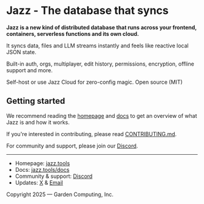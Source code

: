 # Jazz - The database that syncs

**Jazz is a new kind of distributed database that runs across your frontend, containers, serverless functions and its own cloud.**

It syncs data, files and LLM streams instantly and feels like reactive local JSON state.

Built-in auth, orgs, multiplayer, edit history, permissions, encryption, offline support and more.

Self-host or use Jazz Cloud for zero-config magic. Open source (MIT)

## Getting started

We recommend reading the [homepage](https://jazz.tools) and [docs](https://jazz.tools/docs) to get an overview of what Jazz is and how it works.

If you're interested in contributing, please read [CONTRIBUTING.md](./CONTRIBUTING.md).

For community and support, please join our [Discord](https://discord.gg/utDMjHYg42).

---

- Homepage: [jazz.tools](https://jazz.tools)
- Docs: [jazz.tools/docs](https://jazz.tools/docs)
- Community & support: [Discord](https://discord.gg/utDMjHYg42)
- Updates: [X](https://x.com/jazz_tools) & [Email](https://garden.co/news)

Copyright 2025 &mdash; Garden Computing, Inc.
